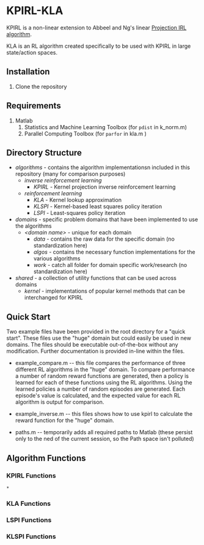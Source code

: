 # KPIRL-KLA
KPIRL is a non-linear extension to Abbeel and Ng's linear [Projection IRL algorithm](https://dl.acm.org/citation.cfm?id=1015430).

KLA is an RL algorithm created specifically to be used with KPIRL in large state/action spaces.

## Installation

1. Clone the repository

## Requirements

1. Matlab
	1. Statistics and Machine Learning Toolbox (for `pdist` in k_norm.m)
	2. Parallel Computing Toolbox (for `parfor` in kla.m )
	
## Directory Structure

* _algorithms_ - contains the algorithm implementationsn included in this repository (many for comparison purposes)
	* _inverse reinforcement learning_
		* _KPIRL_ - Kernel projection inverse reinforcement learning
	* _reinforcement learning_
		* _KLA_ - Kernel lookup approximation
		* _KLSPI_ - Kernel-based least squares policy iteration
		* _LSPI_ - Least-squares policy iteration	
* _domains_ - specific problem domains that have been implemented to use the algorithms
	* _\<domain name\>_ - unique for each domain
		* _data_ - contains the raw data for the specific domain (no standardization here)
		* _algos_ - contains the necessary function implementations for the various algorithms
		* _work_ - catch all folder for domain specific work/research (no standardization here)
* _shared_ - a collection of utility functions that can be used across domains
	* _kernel_ - implementations of popular kernel methods that can be interchanged for KPIRL
	
## Quick Start

Two example files have been provided in the root directory for a "quick start". These files use the "huge" domain but could easily be used in new domains. The files should be executable out-of-the-box without any modification. Further documentation is provided in-line within the files.

* example_compare.m -- this file compares the performance of three different RL algorithms in the "huge" domain. To compare performance a number of random reward functions are generated, then a policy is learned for each of these functions using the RL algorithms. Using the learned policies a number of random episodes are generated. Each episode's value is calculated, and the expected value for each RL algorithm is output for comparison.

* example_inverse.m -- this files shows how to use kpirl to calculate the reward function for the "huge" domain.

* paths.m -- temporarily adds all required paths to Matlab (these persist only to the ned of the current session, so the Path space isn't polluted)

## Algorithm Functions

### KPIRL Functions

	* 

### KLA Functions

### LSPI Functions

### KLSPI Functions


